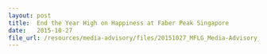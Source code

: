 ```yaml
---
layout: post
title:  End the Year High on Happiness at Faber Peak Singapore
date:   2015-10-27
file_url: /resources/media-advisory/files/20151027_MFLG_Media-Advisory_End_the_Year_High_on_Happiness_at_Faber_Peak_Singapore.pdf
---
```


